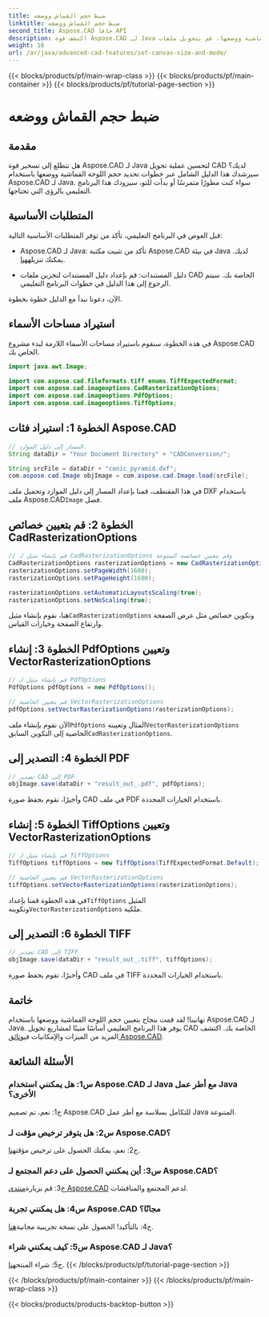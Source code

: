 ```yaml
---
title: ضبط حجم القماش ووضعه
linktitle: ضبط حجم القماش ووضعه
second_title: Aspose.CAD جافا API
description: اكتشف قوة Aspose.CAD لـ Java من خلال دليلنا المفصّل خطوة بخطوة حول تعيين حجم اللوحة القماشية ووضعها. قم بتحويل ملفات CAD إلى تنسيقات PDF وTIFF بسهولة.
weight: 16
url: /ar/java/advanced-cad-features/set-canvas-size-and-mode/
---
```


{{< blocks/products/pf/main-wrap-class >}}
{{< blocks/products/pf/main-container >}}
{{< blocks/products/pf/tutorial-page-section >}}

# ضبط حجم القماش ووضعه

## مقدمة

هل تتطلع إلى تسخير قوة Aspose.CAD لـ Java لتحسين عملية تحويل CAD لديك؟ سيرشدك هذا الدليل الشامل عبر خطوات تحديد حجم اللوحة القماشية ووضعها باستخدام Aspose.CAD لـ Java. سواء كنت مطورًا متمرسًا أو بدأت للتو، سيزودك هذا البرنامج التعليمي بالرؤى التي تحتاجها.

## المتطلبات الأساسية

قبل الغوص في البرنامج التعليمي، تأكد من توفر المتطلبات الأساسية التالية:

-  Aspose.CAD لـ Java: تأكد من تثبيت مكتبة Aspose.CAD في بيئة Java لديك. يمكنك تنزيله[هنا](https://releases.aspose.com/cad/java/).

- دليل المستندات: قم بإعداد دليل المستندات لتخزين ملفات CAD الخاصة بك. سيتم الرجوع إلى هذا الدليل في خطوات البرنامج التعليمي.

الآن، دعونا نبدأ مع الدليل خطوة بخطوة.

## استيراد مساحات الأسماء

في هذه الخطوة، سنقوم باستيراد مساحات الأسماء اللازمة لبدء مشروع Aspose.CAD الخاص بك.
```java
import java.awt.Image;

import com.aspose.cad.fileformats.tiff.enums.TiffExpectedFormat;
import com.aspose.cad.imageoptions.CadRasterizationOptions;
import com.aspose.cad.imageoptions.PdfOptions;
import com.aspose.cad.imageoptions.TiffOptions;
```

## الخطوة 1: استيراد فئات Aspose.CAD

```java
// المسار إلى دليل الموارد.
String dataDir = "Your Document Directory" + "CADConversion/";

String srcFile = dataDir + "conic_pyramid.dxf";
com.aspose.cad.Image objImage = com.aspose.cad.Image.load(srcFile);
```

 في هذا المقتطف، قمنا بإعداد المسار إلى دليل الموارد وتحميل ملف DXF باستخدام ملف Aspose.CAD`Image` فصل.

## الخطوة 2: قم بتعيين خصائص CadRasterizationOptions

```java
// قم بإنشاء مثيل لـ CadRasterizationOptions وقم بتعيين خصائصه المتنوعة
CadRasterizationOptions rasterizationOptions = new CadRasterizationOptions();
rasterizationOptions.setPageWidth(1600);
rasterizationOptions.setPageHeight(1600);

rasterizationOptions.setAutomaticLayoutsScaling(true);
rasterizationOptions.setNoScaling(true);
```

 هنا، نقوم بإنشاء مثيل`CadRasterizationOptions` وتكوين خصائص مثل عرض الصفحة وارتفاع الصفحة وخيارات القياس.

## الخطوة 3: إنشاء PdfOptions وتعيين VectorRasterizationOptions

```java
// قم بإنشاء مثيل لـ PdfOptions
PdfOptions pdfOptions = new PdfOptions();

// قم بتعيين الخاصية VectorRasterizationOptions
pdfOptions.setVectorRasterizationOptions(rasterizationOptions);
```

 الآن نقوم بإنشاء ملف`PdfOptions` المثال وتعيينه`VectorRasterizationOptions` الخاصية إلى التكوين السابق`CadRasterizationOptions`.

## الخطوة 4: التصدير إلى PDF

```java
// تصدير CAD إلى PDF
objImage.save(dataDir + "result_out_.pdf", pdfOptions);
```

وأخيرًا، نقوم بحفظ صورة CAD في ملف PDF باستخدام الخيارات المحددة.

## الخطوة 5: إنشاء TiffOptions وتعيين VectorRasterizationOptions

```java
// قم بإنشاء مثيل لـ TiffOptions
TiffOptions tiffOptions = new TiffOptions(TiffExpectedFormat.Default);

// قم بتعيين الخاصية VectorRasterizationOptions
tiffOptions.setVectorRasterizationOptions(rasterizationOptions);
```

في هذه الخطوة قمنا بإعداد`TiffOptions` المثيل وتكوينه`VectorRasterizationOptions` ملكية.

## الخطوة 6: التصدير إلى TIFF

```java
// تصدير CAD إلى TIFF
objImage.save(dataDir + "result_out_.tiff", tiffOptions);
```

وأخيرًا، نقوم بحفظ صورة CAD في ملف TIFF باستخدام الخيارات المحددة.

## خاتمة

 تهانينا! لقد قمت بنجاح بتعيين حجم اللوحة القماشية ووضعها باستخدام Aspose.CAD لـ Java. يوفر هذا البرنامج التعليمي أساسًا متينًا لمشاريع تحويل CAD الخاصة بك. اكتشف المزيد من الميزات والإمكانيات في[وثائق Aspose.CAD](https://reference.aspose.com/cad/java/).

## الأسئلة الشائعة

### س1: هل يمكنني استخدام Aspose.CAD لـ Java مع أطر عمل Java الأخرى؟

ج1: نعم، تم تصميم Aspose.CAD للتكامل بسلاسة مع أطر عمل Java المتنوعة.

### س2: هل يتوفر ترخيص مؤقت لـ Aspose.CAD؟

 ج2: نعم، يمكنك الحصول على ترخيص مؤقت[هنا](https://purchase.aspose.com/temporary-license/).

### س3: أين يمكنني الحصول على دعم المجتمع لـ Aspose.CAD؟

 ج3: قم بزيارة[منتدى Aspose.CAD](https://forum.aspose.com/c/cad/19) لدعم المجتمع والمناقشات.

### س4: هل يمكنني تجربة Aspose.CAD مجانًا؟

 ج4: بالتأكيد! الحصول على نسخة تجريبية مجانية[هنا](https://releases.aspose.com/).

### س5: كيف يمكنني شراء Aspose.CAD لـ Java؟

 ج5: شراء المنتج[هنا](https://purchase.aspose.com/buy).
{{< /blocks/products/pf/tutorial-page-section >}}

{{< /blocks/products/pf/main-container >}}
{{< /blocks/products/pf/main-wrap-class >}}

{{< blocks/products/products-backtop-button >}}
